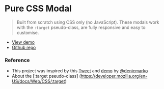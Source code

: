 # Pure CSS Modal

> Built from scratch using CSS only (no JavaScript). These modals work with the `:target` pseudo-class, are fully responsive and easy to customise.

- [View demo](https://css-modal-using-target-pseudo-class.vercel.app/)
- [Github repo](https://github.com/rolandjlevy/css-modal-using-target-pseudo-class)


### Reference

- This project was inspired by this [Tweet](https://twitter.com/denicmarko/status/1350761109360414721) and [demo](https://codepen.io/denic/pen/ZEbKgPp) by [@denicmarko](https://twitter.com/denicmarko)
- About the [:target pseudo-class] (https://developer.mozilla.org/en-US/docs/Web/CSS/:target)
